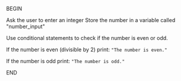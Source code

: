 BEGIN


Ask the user to enter an integer 
Store the number in a variable called "number_input"


Use conditional statements to check if the number is even or odd.

If the number is even (divisible by 2)
print: `"The number is even."`

If the number is odd
print: `"The number is odd."`


END
